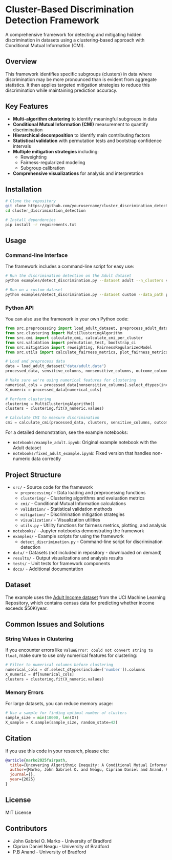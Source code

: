 # Cluster-Based Discrimination Detection Framework

A comprehensive framework for detecting and mitigating hidden discrimination in datasets using a clustering-based approach with Conditional Mutual Information (CMI).

## Overview

This framework identifies specific subgroups (clusters) in data where discrimination may be more pronounced than is evident from aggregate statistics. It then applies targeted mitigation strategies to reduce this discrimination while maintaining prediction accuracy.

## Key Features

- **Multi-algorithm clustering** to identify meaningful subgroups in data
- **Conditional Mutual Information (CMI)** measurement to quantify discrimination
- **Hierarchical decomposition** to identify main contributing factors
- **Statistical validation** with permutation tests and bootstrap confidence intervals
- **Multiple mitigation strategies** including:
  - Reweighting
  - Fairness-regularized modeling
  - Subgroup calibration
- **Comprehensive visualizations** for analysis and interpretation

## Installation

```bash
# Clone the repository
git clone https://github.com/yourusername/cluster_discrimination_detection.git
cd cluster_discrimination_detection

# Install dependencies
pip install -r requirements.txt
```

## Usage

### Command-line Interface

The framework includes a command-line script for easy use:

```bash
# Run the discrimination detection on the Adult dataset
python examples/detect_discrimination.py --dataset adult --n_clusters 4 --algorithm kmeans --mitigate

# Run on a custom dataset
python examples/detect_discrimination.py --dataset custom --data_path path/to/data.csv --sensitive attr1 attr2 --outcome target
```

### Python API

You can also use the framework in your own Python code:

```python
from src.preprocessing import load_adult_dataset, preprocess_adult_dataset
from src.clustering import MultiClusteringAlgorithm
from src.cmi import calculate_cmi, calculate_cmi_per_cluster
from src.validation import permutation_test, bootstrap_ci
from src.mitigation import reweighting, FairnessRegularizedModel
from src.utils import calculate_fairness_metrics, plot_fairness_metrics

# Load and preprocess data
data = load_adult_dataset("data/adult.data")
processed_data, sensitive_columns, nonsensitive_columns, outcome_column = preprocess_adult_dataset(data)

# Make sure we're using numerical features for clustering
numerical_cols = processed_data[nonsensitive_columns].select_dtypes(include=['number']).columns
X_numeric = processed_data[numerical_cols]

# Perform clustering
clustering = MultiClusteringAlgorithm()
clusters = clustering.fit(X_numeric.values)

# Calculate CMI to measure discrimination
cmi = calculate_cmi(processed_data, clusters, sensitive_columns, outcome_column, nonsensitive_columns)
```

For a detailed demonstration, see the example notebooks:
- `notebooks/example_adult.ipynb`: Original example notebook with the Adult dataset
- `notebooks/fixed_adult_example.ipynb`: Fixed version that handles non-numeric data correctly

## Project Structure

- `src/` - Source code for the framework
  - `preprocessing/` - Data loading and preprocessing functions
  - `clustering/` - Clustering algorithms and evaluation metrics
  - `cmi/` - Conditional Mutual Information calculations
  - `validation/` - Statistical validation methods
  - `mitigation/` - Discrimination mitigation strategies
  - `visualization/` - Visualization utilities
  - `utils.py` - Utility functions for fairness metrics, plotting, and analysis
- `notebooks/` - Jupyter notebooks demonstrating the framework
- `examples/` - Example scripts for using the framework
  - `detect_discrimination.py` - Command-line script for discrimination detection
- `data/` - Datasets (not included in repository - downloaded on demand)
- `results/` - Output visualizations and analysis results
- `tests/` - Unit tests for framework components
- `docs/` - Additional documentation

## Dataset

The example uses the [Adult Income dataset](https://archive.ics.uci.edu/ml/datasets/adult) from the UCI Machine Learning Repository, which contains census data for predicting whether income exceeds $50K/year.

## Common Issues and Solutions

### String Values in Clustering

If you encounter errors like `ValueError: could not convert string to float`, make sure to use only numerical features for clustering:

```python
# Filter to numerical columns before clustering
numerical_cols = df.select_dtypes(include=['number']).columns
X_numeric = df[numerical_cols]
clusters = clustering.fit(X_numeric.values)
```

### Memory Errors

For large datasets, you can reduce memory usage:

```python
# Use a sample for finding optimal number of clusters
sample_size = min(10000, len(X))
X_sample = X.sample(sample_size, random_state=42)
```

## Citation

If you use this code in your research, please cite:

```bibtex
@article{marko2025fairpath,
  title={Uncovering Algorithmic Inequity: A Conditional Mutual Information Framework for Detecting and Mitigating Hidden Discrimination},
  author={Marko, John Gabriel O. and Neagu, Ciprian Daniel and Anand, P.B},
  journal={},
  year={2025}
}
```

## License

MIT License

## Contributors

- John Gabriel O. Marko - University of Bradford
- Ciprian Daniel Neagu - University of Bradford
- P.B Anand - University of Bradford